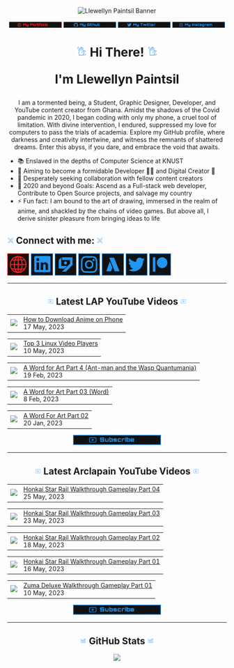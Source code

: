 <!-- Banner -->
<p align="center">
<img src="./images/banner/github-banner-v2.gif" alt="Llewellyn Paintsil Banner" title="Llewellyn Paintsil Banner" loading="eager" decoding="async" longdesc="I'm Llewellyn Adonteng Paintsil. A Christian, web developer, Content Creator, Gamer, Graphic Designer, and anime lover. This is just an improved version of my banner by the way. Hope to work with more people and improve my skills.">
</p>

<div align="center">

<!-- INTRO BADGES START -->
<p>
<!-- My portfolio -->
<a href="#" target="_blank">
<img src="./images/badge/my-portfolio-down.png" align="center" width="24%" alt="Llewellyn's Portfolio Badge [Down]" title="Llewellyn's Portfolio [Down]" loading="eager" decoding="async" longdesc="A custom made badge that leads to the Portfolio of Llewellyn Adonteng Paintsil"></a> 
<!-- My Github -->
<a href="https://github.com/Llewellyn500" target="_blank">
<img src="./images/badge/my-github.png" align="center" width="24%" alt="Llewellyn's Github Profile Badge" title="Llewellyn's Github Profile" loading="eager" decoding="async" longdesc="A custom made badge that leads to the Github Profile of Llewellyn Adonteng Paintsil"></a>
<!-- My Twitter -->
<a href="https://twitter.com/LlewellynAdont1" target="_blank">
<img src="./images/badge/my-twitter.png" align="center" width="24%" alt="Llewellyn's Twitter Badge" title="Llewellyn's Twitter" loading="eager" decoding="async" longdesc="A custom made badge that leads to the Twitter account of Llewellyn Adonteng Paintsil"></a>
<!-- My Instagram -->
<a href="https://instagram.com/llewellynpaint?igshid=MzNINGNkZWQ4Mg==" target="_blank">
<img src="./images/badge/my-instagram.png" width="24%" align="center" alt="Llewellyn's Instagram Badge" title="Llewellyn's Instagram" loading="eager" decoding="async" longdesc="A custom made badge that leads to the instagram account of Llewellyn Adonteng Paintsil"></a>
</p>
<!-- INTRO BADGES END -->

<!-- HEADING START -->
<h1> 
<img src="./images/others/wave.gif" width="5%" alt="hand waving gif" title="waving hand" loading="eager" decoding="async" longdesc="A simple blue gif of a waving hand"/> Hi There! <img src="./images/others/wave.gif" width="5%" alt="hand waving gif" title="waving hand" loading="eager" decoding="async" longdesc="A simple blue gif of a waving hand"/>

I'm Llewellyn Paintsil 
</h1>

<!-- BODY START -->
<p>
I am a tormented being, a Student, Graphic Designer, Developer, and YouTube content creator from Ghana. Amidst the shadows of the Covid pandemic in 2020, I began coding with only my phone, a cruel tool of limitation. With divine intervention, I endured, suppressed my love for computers to pass the trials of academia. Explore my GitHub profile, where darkness and creativity intertwine, and witness the remnants of shattered dreams. Enter this abyss, if you dare, and embrace the void that awaits.
</p>
</div>

<p>
<ul>
<li>📚 Enslaved in the depths of Computer Science at KNUST</li>
<li>🌱 Aiming to become a formidable Developer 👨‍💻 and Digital Creator 🎥</li>
<li>👯 Desperately seeking collaboration with fellow content creators</li>
<li>🥅 2020 and beyond Goals: Ascend as a Full-stack web developer, Contribute to Open Source projects, and salvage my country</li>
<li>⚡ Fun fact: I am bound to the art of drawing, immersed in the realm of anime, and shackled by the chains of video games. But above all, I derive sinister pleasure from bringing ideas to life</li>
</ul>
</p>
<!-- BODY END -->

<!-- SOCIAL MEDIA LINKS START -->
<h2><img src="./images/others/connect.gif" width="3%" alt="Connect with me GIF" title="Connect With Me" loading="lazy" decoding="async" longdesc="A custom made gif of connecting with people"/> Connect with me: <img src="./images/others/connect.gif" width="3%" alt="Connect with me GIF" title="Connect With Me" loading="lazy" decoding="async" longdesc="A custom made gif of connecting with people"/></h2>
<p>
<a href="#" target="_blank">
<img src="./images/icons/portfolio-[down].png" width="10%" alt="Llewellyn Portfolio Icon" title="Llewellyn's Portfolio" loading="lazy" decoding="async" longdesc="A custom made icon that leads to the Portfolio of Llewellyn Adonteng Paintsil"/></a>
<a href="https://www.linkedin.com/in/llewellynpaintsil" target="_blank">
<img src="./images/icons/linkedin.png" width="10%" alt="Llewellyn Linkedin Profile Icon" title="Llewellyn's Linkedin Profile" loading="lazy" decoding="async" longdesc="A custom made icon that leads to the Linkedin of Llewellyn Adonteng Paintsil"/></a>
<a href="https://www.youtube.com/@lap-tutorials" target="_blank">
<img src="./images/icons/lap.png" width="10%" alt="LAP Youtube Channel Icon" title="LAP YouTube Channel" loading="lazy" decoding="async" longdesc="A custom made icon that leads to the LAP youtube Channel"/></a>
<a href="https://instagram.com/llewellynpaint?igshid=MzNINGNkZWQ4Mg==" target="_blank">
<img src="./images/icons/instagram.png" width="10%" alt="Llewellyn Instagram Icon" title="Llewellyn's Instagram" loading="lazy" decoding="async" longdesc="A custom made icon that leads to the Instagram account of Llewellyn Adonteng Paintsil"/></a>
<a href="https://www.youtube.com/@arclapain" target="_blank">
<img src="./images/icons/arclapain.png" width="10%" alt="Arclapain YouTube Channel Icon" title="Arclapain YouTube Channel" loading="lazy" decoding="async" longdesc="A custom made icon that leads to the Channel of Arclapain"/></a>
<a href="https://twitter.com/LlewellynAdont1" target="_blank">
<img src="./images/icons/twitter.png" width="10%" alt="Llewellyn Twitter Icon" title="Llewellyn's Twitter Account" loading="lazy" decoding="async" longdesc="A custom made icon that leads to the Twitter of Llewellyn Adonteng Paintsil"/></a>
<a href="https://www.patreon.com/LPTeach" target="_blank">
<img src="./images/icons/patreon.png" width="10%" alt="Llewellyn Patreon Icon" title="Llewellyn's Patreon" loading="lazy" decoding="async" longdesc="A custom made icon that leads to the Patreon of Llewellyn Adonteng Paintsil"/></a>
</p>
<!-- SOCIAL MEDIA LINKS END -->

<!-- --- 

<h2 align="center"> 👨‍💻 Languages and Tools:</h2>
<br />

<p align="center">
  <a href="https://skillicons.dev">
    <img src="https://skillicons.dev/icons?i=html,css,javascript,cpp,md,react,nodejs,vscode,visualstudio,github,git,linux,figma,ae,ai,ps,,&perline=5" />
  </a>
</p>

--- -->

---

<h2 align="center"><img src="./images/others/video.gif" width="3%" alt="Latest Video GIF" title="Latest Video Gif" loading="lazy" decoding="async" longdesc="A custom made gif of Latest Video"/> Latest LAP YouTube Videos <img src="./images/others/video.gif" width="3%" alt="Latest Video GIF" title="Latest Video Gif" loading="lazy" decoding="async" longdesc="A custom made gif of Latest Video"/></h2>

<!-- LP-TEACH-YOUTUBE:START --><table><tr><td><a href="https://www.youtube.com/watch?v=2LGBMbnf3Vk"><img width="140px" src="https://i.ytimg.com/vi/2LGBMbnf3Vk/mqdefault.jpg"></a></td>
<td><a href="https://www.youtube.com/watch?v=2LGBMbnf3Vk">How to Download Anime on Phone</a><br/>17 May, 2023</td></tr></table>
<table><tr><td><a href="https://www.youtube.com/watch?v=lYJUEe0_yzk"><img width="140px" src="https://i.ytimg.com/vi/lYJUEe0_yzk/mqdefault.jpg"></a></td>
<td><a href="https://www.youtube.com/watch?v=lYJUEe0_yzk">Top 3 Linux Video Players</a><br/>10 May, 2023</td></tr></table>
<table><tr><td><a href="https://www.youtube.com/watch?v=9QwHG2Tvwfs"><img width="140px" src="https://i.ytimg.com/vi/9QwHG2Tvwfs/mqdefault.jpg"></a></td>
<td><a href="https://www.youtube.com/watch?v=9QwHG2Tvwfs">A Word for Art Part 4 &lpar;Ant-man and the Wasp Quantumania&rpar;</a><br/>19 Feb, 2023</td></tr></table>
<table><tr><td><a href="https://www.youtube.com/watch?v=8-_RD325V2A"><img width="140px" src="https://i.ytimg.com/vi/8-_RD325V2A/mqdefault.jpg"></a></td>
<td><a href="https://www.youtube.com/watch?v=8-_RD325V2A">A Word for Art Part 03 &lpar;Word&rpar;</a><br/>8 Feb, 2023</td></tr></table>
<table><tr><td><a href="https://www.youtube.com/watch?v=G1OQbTcYWm4"><img width="140px" src="https://i.ytimg.com/vi/G1OQbTcYWm4/mqdefault.jpg"></a></td>
<td><a href="https://www.youtube.com/watch?v=G1OQbTcYWm4">A Word For Art Part 02</a><br/>20 Jan, 2023</td></tr></table>
<!-- LP-TEACH-YOUTUBE:END -->

<div align="center">
<a href="https://www.youtube.com/@lap-tutorials">
<img src="./images/badge/subscribe.png" width="40%" alt="Subscribe button" title="Subscribe Button" loading="eager" decoding="async" longdesc="A custom made subscribe button"/></a>
</div>

---

<h2 align="center"><img src="./images/others/video.gif" width="3%" alt="Latest Video GIF" title="Latest Video Gif" loading="lazy" decoding="async" longdesc="A custom made gif of Latest Video"/> Latest Arclapain YouTube Videos <img src="./images/others/video.gif" width="3%" alt="Latest Video GIF" title="Latest Video Gif" loading="lazy" decoding="async" longdesc="A custom made gif of Latest Video"/></h2>

<!-- ARCLAPAIN-YOUTUBE:START --><table><tr><td><a href="https://www.youtube.com/watch?v=AMrBwMHMadw"><img width="140px" src="https://i.ytimg.com/vi/AMrBwMHMadw/mqdefault.jpg"></a></td>
<td><a href="https://www.youtube.com/watch?v=AMrBwMHMadw">Honkai Star Rail Walkthrough Gameplay Part 04</a><br/>25 May, 2023</td></tr></table>
<table><tr><td><a href="https://www.youtube.com/watch?v=NcxFTo2BMss"><img width="140px" src="https://i.ytimg.com/vi/NcxFTo2BMss/mqdefault.jpg"></a></td>
<td><a href="https://www.youtube.com/watch?v=NcxFTo2BMss">Honkai Star Rail Walkthrough Gameplay Part 03</a><br/>23 May, 2023</td></tr></table>
<table><tr><td><a href="https://www.youtube.com/watch?v=B-lPMrDhWzo"><img width="140px" src="https://i.ytimg.com/vi/B-lPMrDhWzo/mqdefault.jpg"></a></td>
<td><a href="https://www.youtube.com/watch?v=B-lPMrDhWzo">Honkai Star Rail Walkthrough Gameplay Part 02</a><br/>18 May, 2023</td></tr></table>
<table><tr><td><a href="https://www.youtube.com/watch?v=9r7MaT2N2ZQ"><img width="140px" src="https://i.ytimg.com/vi/9r7MaT2N2ZQ/mqdefault.jpg"></a></td>
<td><a href="https://www.youtube.com/watch?v=9r7MaT2N2ZQ">Honkai Star Rail Walkthrough Gameplay Part 01</a><br/>16 May, 2023</td></tr></table>
<table><tr><td><a href="https://www.youtube.com/watch?v=WUqTzcEIkrQ"><img width="140px" src="https://i.ytimg.com/vi/WUqTzcEIkrQ/mqdefault.jpg"></a></td>
<td><a href="https://www.youtube.com/watch?v=WUqTzcEIkrQ">Zuma Deluxe Walkthrough Gameplay Part 01</a><br/>10 May, 2023</td></tr></table>
<!-- ARCLAPAIN-YOUTUBE:END -->

<div align="center">
<a href="https://www.youtube.com/@arclapain">
<img src="./images/badge/subscribe.png" width="40%" alt="Subscribe button" title="Subscribe Button" loading="eager" decoding="async" longdesc="A custom made subscribe button"/></a>
</div>

---

<h2 align="center"><img src="./images/others/stats.gif" width="3%" alt="github stats GIF" title="github stats Gif" loading="lazy" decoding="async" longdesc="A custom made gif of GitHub Stats"/> GitHub Stats <img src="./images/others/stats.gif" width="3%" alt="github stats GIF" title="github stats Gif" loading="lazy" decoding="async" longdesc="A custom made gif of GitHub Stats"/></h2>
<p align="center">
<img src="https://github-readme-stats-rho-rouge.vercel.app/api?username=Llewellyn500&show_icons=true&title_color=2196f3&bg_color=101010&text_color=fff&icon_color=2196f3&hide_border=true" />
</p>
